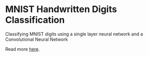 # MNIST Handwritten Digits Classification
Classifying MNIST digits using a single layer neural network and a Convolutional Neural Network

Read more [here](https://falcon97.github.io/portfolio/2019/03/mnist-digit-classification/).
